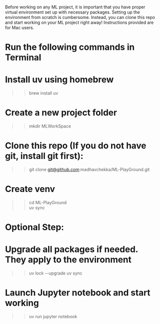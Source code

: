 Before working on any ML project, it is important that you have proper virtual environment set up with necessary packages. Setting up the environment from scratch is cumbersome. Instead, you can clone this repo and start working on your ML project right away! Instructions provided are for Mac users.

# Run the following commands in Terminal
# Install uv using homebrew 
>> brew install uv

# Create a new project folder
>> mkdir MLWorkSpace 

# Clone this repo (If you do not have git, install git first): 
>> git clone git@github.com:madhavchekka/ML-PlayGround.git

# Create venv 
>> cd ML-PlayGround  
>> uv sync   

# Optional Step: 
# Upgrade all packages if needed. They apply to the environment
>> uv lock --upgrade 
>> uv sync 

# Launch Jupyter notebook and start working 
>> uv run jupyter notebook



